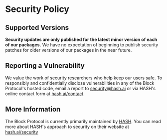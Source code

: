 # Security Policy

## Supported Versions

**Security updates are only published for the latest minor version of each of our packages.** We have no expectation of beginning to publish security patches for older versions of our packages in the near future.

## Reporting a Vulnerability

We value the work of security researchers who help keep our users safe. To responsibly and confidentially disclose vulnerabilities in any of the Block Protocol's hosted code, email a report to [security@hash.ai](mailto:security@hash.ai) or via HASH's online contact form at [hash.ai/contact](https://hash.ai/contact)

## More Information

The Block Protocol is currently primarily maintained by [HASH](https://hash.ai/). You can read more about HASH's approach to security on their website at [hash.ai/security](https://hash.ai/security)
